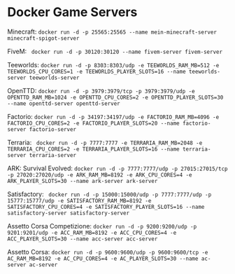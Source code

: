 # Docker Game Servers
Minecraft: ```docker run -d -p 25565:25565 --name mein-minecraft-server minecraft-spigot-server ``` 

FiveM: ``` docker run -d -p 30120:30120 --name fivem-server fivem-server```

Teeworlds: ```docker run -d -p 8303:8303/udp -e TEEWORLDS_RAM_MB=512 -e TEEWORLDS_CPU_CORES=1 -e TEEWORLDS_PLAYER_SLOTS=16 --name teeworlds-server teeworlds-server ```

OpenTTD: ```docker run -d -p 3979:3979/tcp -p 3979:3979/udp -e OPENTTD_RAM_MB=1024 -e OPENTTD_CPU_CORES=2 -e OPENTTD_PLAYER_SLOTS=30 --name openttd-server openttd-server ```

Factorio: ```docker run -d -p 34197:34197/udp -e FACTORIO_RAM_MB=4096 -e FACTORIO_CPU_CORES=2 -e FACTORIO_PLAYER_SLOTS=20 --name factorio-server factorio-server ```

Terraria: ``` docker run -d -p 7777:7777 -e TERRARIA_RAM_MB=2048 -e TERRARIA_CPU_CORES=2 -e TERRARIA_PLAYER_SLOTS=16 --name terraria-server terraria-server```

ARK: Survival Evolved: ``` docker run -d -p 7777:7777/udp -p 27015:27015/tcp -p 27020:27020/udp -e ARK_RAM_MB=8192 -e ARK_CPU_CORES=4 -e ARK_PLAYER_SLOTS=30 --name ark-server ark-server ```

Satisfactory: ``` docker run -d -p 15000:15000/udp -p 7777:7777/udp -p 15777:15777/udp -e SATISFACTORY_RAM_MB=8192 -e SATISFACTORY_CPU_CORES=4 -e SATISFACTORY_PLAYER_SLOTS=16 --name satisfactory-server satisfactory-server```

Assetto Corsa Competizione: ```docker run -d -p 9200:9200/udp -p 9201:9201/udp -e ACC_RAM_MB=8192 -e ACC_CPU_CORES=4 -e ACC_PLAYER_SLOTS=30 --name acc-server acc-server ```

Assetto Corsa: ```docker run -d -p 9600:9600/udp -p 9600:9600/tcp -e AC_RAM_MB=8192 -e AC_CPU_CORES=4 -e AC_PLAYER_SLOTS=30 --name ac-server ac-server```
